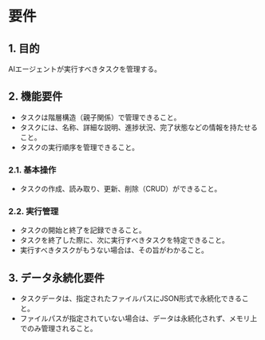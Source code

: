 # 要件

## 1. 目的

AIエージェントが実行すべきタスクを管理する。

## 2. 機能要件

- タスクは階層構造（親子関係）で管理できること。
- タスクには、名称、詳細な説明、進捗状況、完了状態などの情報を持たせること。
- タスクの実行順序を管理できること。

### 2.1. 基本操作

- タスクの作成、読み取り、更新、削除（CRUD）ができること。

### 2.2. 実行管理

- タスクの開始と終了を記録できること。
- タスクを終了した際に、次に実行すべきタスクを特定できること。
- 実行すべきタスクがもうない場合は、その旨がわかること。

## 3. データ永続化要件

- タスクデータは、指定されたファイルパスにJSON形式で永続化できること。
- ファイルパスが指定されていない場合は、データは永続化されず、メモリ上でのみ管理されること。
